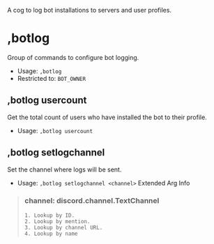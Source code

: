 A cog to log bot installations to servers and user profiles.

# ,botlog
Group of commands to configure bot logging.<br/>
 - Usage: `,botlog`
 - Restricted to: `BOT_OWNER`
## ,botlog usercount
Get the total count of users who have installed the bot to their profile.<br/>
 - Usage: `,botlog usercount`
## ,botlog setlogchannel
Set the channel where logs will be sent.<br/>
 - Usage: `,botlog setlogchannel <channel>`
Extended Arg Info
> ### channel: discord.channel.TextChannel
> 
> 
>     1. Lookup by ID.
>     2. Lookup by mention.
>     3. Lookup by channel URL.
>     4. Lookup by name
> 
>     
